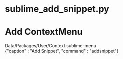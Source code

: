# sublime_add_snippet.py

# Add ContextMenu
Data/Packages/User/Context.sublime-menu  
{"caption" : "Add Snippet", "command" : "addsnippet"}  
